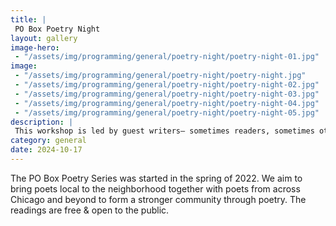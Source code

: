 ```yaml
---
title: |
 PO Box Poetry Night
layout: gallery
image-hero:
 - "/assets/img/programming/general/poetry-night/poetry-night-01.jpg"
image:
 - "/assets/img/programming/general/poetry-night/poetry-night.jpg"
 - "/assets/img/programming/general/poetry-night/poetry-night-02.jpg"
 - "/assets/img/programming/general/poetry-night/poetry-night-03.jpg"
 - "/assets/img/programming/general/poetry-night/poetry-night-04.jpg"
 - "/assets/img/programming/general/poetry-night/poetry-night-05.jpg"
description: |
 This workshop is led by guest writers— sometimes readers, sometimes other poets local to Chicago. 
category: general
date: 2024-10-17
---
```

The PO Box Poetry Series was started in the spring of 2022. We aim to bring poets local to the neighborhood together with poets from across Chicago and beyond to form a stronger community through poetry. The readings are free & open to the public.